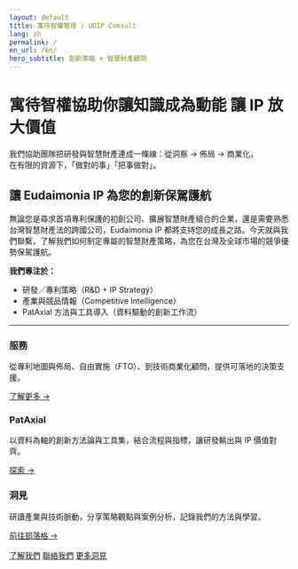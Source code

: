 ```yaml
---
layout: default
title: 寓待智權管理 / UDIP Consult
lang: zh
permalink: /
en_url: /en/
hero_subtitle: 創新策略 × 智慧財產顧問
---
```


# 寓待智權協助你讓知識成為動能  讓 IP 放大價值

我們協助團隊把研發與智慧財產連成一條線：從洞察 → 佈局 → 商業化，  
在有限的資源下，「做對的事」「把事做對」。

## 讓 Eudaimonia IP 為您的創新保駕護航 
無論您是尋求首項專利保護的初創公司、擴展智慧財產組合的企業，還是需要熟悉台灣智慧財產法的跨國公司，Eudaimonia IP 都將支持您的成長之路。今天就與我們聯繫，了解我們如何制定專屬的智慧財產策略，為您在台灣及全球市場的競爭優勢保駕護航。


**我們專注於：**
- 研發／專利策略（R&D + IP Strategy）
- 產業與競品情報（Competitive Intelligence）
- PatAxial 方法與工具導入（資料驅動的創新工作流）

---

<div class="card-grid">
  <div class="card">
    <h3>服務</h3>
    <p>從專利地圖與佈局、自由實施（FTO）、到技術商業化顧問，提供可落地的決策支援。</p>
    <p><a href="{{ '/services/' | relative_url }}">了解更多 →</a></p>
  </div>
  <div class="card">
    <h3>PatAxial</h3>
    <p>以資料為軸的創新方法論與工具集，結合流程與指標，讓研發輸出與 IP 價值對齊。</p>
    <p><a href="{{ '/pataxial/' | relative_url }}">探索 →</a></p>
  </div>
  <div class="card">
    <h3>洞見</h3>
    <p>研讀產業與技術脈動，分享策略觀點與案例分析，記錄我們的方法與學習。</p>
    <p><a href="{{ '/blog/' | relative_url }}">前往部落格 →</a></p>
  </div>
</div>

<div class="btn-row" style="margin-top:1rem;">
  <a href="{{ '/about/'   | relative_url }}" class="button">了解我們</a>
  <a href="{{ '/contact/' | relative_url }}" class="button">聯絡我們</a>
  <a href="{{ '/blog/'    | relative_url }}" class="button">更多洞見</a>
</div>

